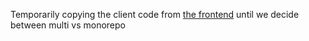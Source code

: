 Temporarily copying the client code from [the frontend](https://github.com/metaDAOproject/meta-dao-frontend/tree/a8c7f14a371fbc16a8cc399366d61ff3978d7361/lib) until we decide between multi vs monorepo